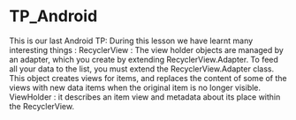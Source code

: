 # TP_Android

This is our last Android TP: 
During this lesson we have learnt many interesting things : 
RecyclerView : The view holder objects are managed by an adapter, which you create by extending RecyclerView.Adapter. 
To feed all your data to the list, you must extend the RecyclerView.Adapter class. This object creates views for items, and replaces the content of some of the views with new data items when the original item is no longer visible.
ViewHolder : it describes an item view and metadata about its place within the RecyclerView.
